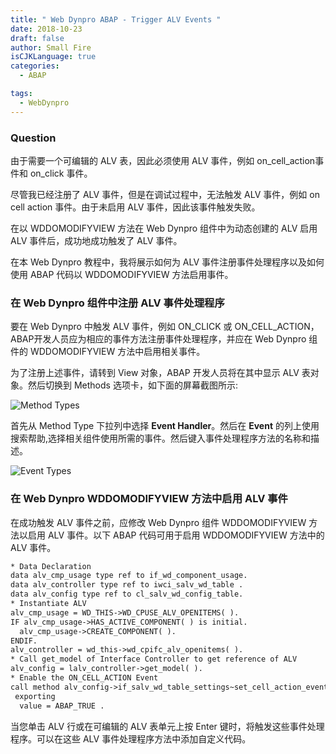 ```yaml
---
title: " Web Dynpro ABAP - Trigger ALV Events "
date: 2018-10-23
draft: false
author: Small Fire
isCJKLanguage: true
categories: 
  - ABAP

tags: 
  - WebDynpro
---
```


### Question

由于需要一个可编辑的 ALV 表，因此必须使用 ALV 事件，例如 on_cell_action事件和 on_click 事件。

尽管我已经注册了 ALV 事件，但是在调试过程中，无法触发 ALV 事件，例如 on cell action 事件。由于未启用 ALV 事件，因此该事件触发失败。

在以 WDDOMODIFYVIEW 方法在 Web Dynpro 组件中为动态创建的 ALV 启用 ALV 事件后，成功地成功触发了 ALV 事件。

在本 Web Dynpro 教程中，我将展示如何为 ALV 事件注册事件处理程序以及如何使用 ABAP 代码以 WDDOMODIFYVIEW 方法启用事件。

### 在 Web Dynpro 组件中注册 ALV 事件处理程序

要在 Web Dynpro 中触发 ALV 事件，例如 ON_CLICK 或 ON_CELL_ACTION， ABAP开发人员应为相应的事件方法注册事件处理程序，并应在 Web Dynpro 组件的 WDDOMODIFYVIEW 方法中启用相关事件。

为了注册上述事件，请转到 View 对象，ABAP 开发人员将在其中显示 ALV 表对象。然后切换到 Methods 选项卡，如下面的屏幕截图所示:

![Method Types](/images/webdynproABAP/Portal32.png)

首先从 Method Type 下拉列中选择 **Event Handler**。然后在 **Event** 的列上使用搜索帮助,选择相关组件使用所需的事件。然后键入事件处理程序方法的名称和描述。

![Event Types](/images/webdynproABAP/Portal33.png)

### 在 Web Dynpro WDDOMODIFYVIEW 方法中启用 ALV 事件

在成功触发 ALV 事件之前，应修改 Web Dynpro 组件 WDDOMODIFYVIEW 方法以启用 ALV 事件。以下 ABAP 代码可用于启用 WDDOMODIFYVIEW 方法中的 ALV 事件。

```html
* Data Declaration
data alv_cmp_usage type ref to if_wd_component_usage.
data alv_controller type ref to iwci_salv_wd_table .
data alv_config type ref to cl_salv_wd_config_table.
* Instantiate ALV 
alv_cmp_usage = WD_THIS->WD_CPUSE_ALV_OPENITEMS( ).
IF alv_cmp_usage->HAS_ACTIVE_COMPONENT( ) is initial.
  alv_cmp_usage->CREATE_COMPONENT( ).
ENDIF.
alv_controller = wd_this->wd_cpifc_alv_openitems( ).
* Call get_model of Interface Controller to get reference of ALV
alv_config = lalv_controller->get_model( ).
* Enable the ON_CELL_ACTION Event
call method alv_config->if_salv_wd_table_settings~set_cell_action_event_enabled
 exporting
  value = ABAP_TRUE .
```

当您单击 ALV 行或在可编辑的 ALV 表单元上按 Enter 键时，将触发这些事件处理程序。可以在这些 ALV 事件处理程序方法中添加自定义代码。